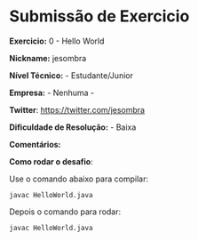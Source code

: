 # Submissão de Exercicio

**Exercicio:** 0 - Hello World

**Nickname:** jesombra

**Nível Técnico:** - Estudante/Junior

**Empresa:** - Nenhuma -

**Twitter**: https://twitter.com/jesombra

**Dificuldade de Resolução:** - Baixa

**Comentários:** 

**Como rodar o desafio**: 

Use o comando abaixo para compilar: 
```
javac HelloWorld.java
```
Depois o comando para rodar:
```
javac HelloWorld.java
```